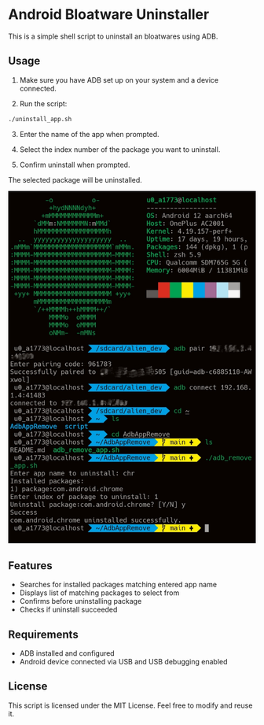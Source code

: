 # Android Bloatware Uninstaller

This is a simple shell script to uninstall an bloatwares using ADB.

## Usage

1. Make sure you have ADB set up on your system and a device connected. 

2. Run the script:

```bash
./uninstall_app.sh
```

3. Enter the name of the app when prompted. 

4. Select the index number of the package you want to uninstall.

5. Confirm uninstall when prompted.

The selected package will be uninstalled.

![Image Alt Text](https://raw.githubusercontent.com/shuraif/images/2ee27e4ba9684a1b1416d9d7e2c1e1871b92656b/BloatwareRemover/IMG_20230913_130934.jpg)

## Features

- Searches for installed packages matching entered app name
- Displays list of matching packages to select from 
- Confirms before uninstalling package
- Checks if uninstall succeeded

## Requirements

- ADB installed and configured 
- Android device connected via USB and USB debugging enabled

## License

This script is licensed under the MIT License. Feel free to modify and reuse it.
